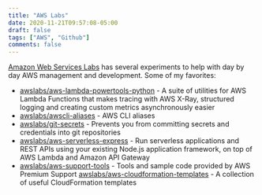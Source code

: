 ```yaml
---
title: "AWS Labs"
date: 2020-11-21T09:57:08-05:00
draft: false
tags: ["AWS", "Github"]
comments: false
---
```


[Amazon Web Services Labs](https://github.com/awslabs) has several experiments to help with day by day AWS management and development. Some of my favorites:


* [awslabs/aws-lambda-powertools-python](https://github.com/awslabs/aws-lambda-powertools-python) - A suite of utilities for AWS Lambda Functions that makes tracing with AWS X-Ray, structured logging and creating custom metrics asynchronously easier
* [awslabs/awscli-aliases](https://github.com/awslabs/awscli-aliases) - AWS CLI aliases
* [awslabs/git-secrets](https://github.com/awslabs/git-secrets) - Prevents you from committing secrets and credentials into git repositories
* [awslabs/aws-serverless-express](https://github.com/awslabs/aws-serverless-express) - Run serverless applications and REST APIs using your existing Node.js application framework, on top of AWS Lambda and Amazon API Gateway
* [awslabs/aws-support-tools](https://github.com/awslabs/aws-support-tools) - Tools and sample code provided by AWS Premium Support
[awslabs/aws-cloudformation-templates](https://github.com/awslabs/aws-cloudformation-templates) - A collection of useful CloudFormation templates